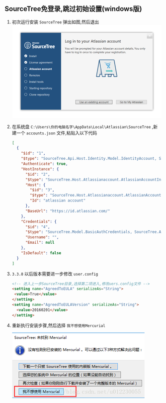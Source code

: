 ## SourceTree免登录,跳过初始设置(windows版)
1. 初次运行安装 `SourceTree` 弹出如图,然后退出
  ![安装](/images/windows/SourceTree免登录,跳过初始设置/install.jpg)
1. 在系统盘 `C:\Users\你的电脑名字\AppData\Local\Atlassian\SourceTree` ,新建一个 `accounts.json` 文件,粘贴入以下代码


      ```JSON
      [
        {
          "$id": "1",
          "$type": "SourceTree.Api.Host.Identity.Model.IdentityAccount, SourceTree.Api.Host.Identity",
          "Authenticate": true,
          "HostInstance": {
            "$id": "2",
            "$type": "SourceTree.Host.Atlassianaccount.AtlassianAccountInstance, SourceTree.Host.AtlassianAccount",
            "Host": {
              "$id": "3",
              "$type": "SourceTree.Host.Atlassianaccount.AtlassianAccountHost, SourceTree.Host.AtlassianAccount",
              "Id": "atlassian account"
            },
            "BaseUrl": "https://id.atlassian.com/"
          },
          "Credentials": {
            "$id": "4",
            "$type": "SourceTree.Model.BasicAuthCredentials, SourceTree.Api.Account",
            "Username": "",
            "Email": null
          },
          "IsDefault": false
        }
      ]
      ```
1. `3.3.8` 以后版本需要进一步修改 `user.config`
    ```HTML
    <!-- 进入上一步SourceTree目录,选择第二项进入,修改uers.config文件 -->
    <setting name="AgreedToEULA" serializeAs="String">
     <value>True</value>
    </setting>
    <setting name="AgreedToEULAVersion" serializeAs="String">
      <value>20160201</value>
    </setting>
    ```

1. 重新执行安装步骤,然后选择 `我不想使用Mercurial`

    ![不使用Mercurial](/images/windows/SourceTree免登录,跳过初始设置/choose.jpg)

